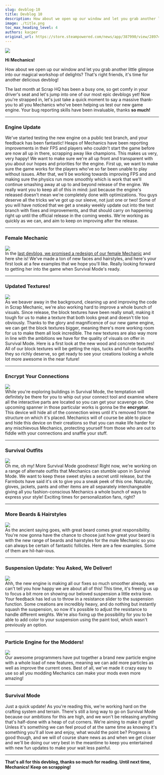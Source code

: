 ```yaml
---
slug: devblog-10
title: Devblog 10
description: How about we open up our window and let you grab another little glimpse into our magical workshop of delights? That's right friends, it's time for another delicious devblog!
image: ./title.png
toc_max_heading_level: 4
authors: kacper
original_url: https://store.steampowered.com/news/app/387990/view/289749803410796013
---
```


<head>
    <meta name="twitter:card" content="summary_large_image" />
</head>

![](./title.png)

**Hi Mechanics!**

How about we open up our window and let you grab another little glimpse into our
magical workshop of delights? That's right friends, it's time for another
delicious devblog!

<!--truncate-->

The last month at Scrap HQ has been a busy one, so get comfy in your driver's
seat and let's jump into one of our most epic devblogs yet! Now you're strapped
in, let's just take a quick moment to say a massive thank-you to all you
Mechanics who've been helping us test our new game engine. Your bug reporting
skills have been invaluable, thanks **so much!**

---

### Engine Update

We've started testing the new engine on a public test branch, and your feedback
has been fantastic! Heaps of Mechanics have been reporting improvements in their
FPS and players who couldn't start the game before are now all up in there,
scrapping away like champions. This makes us very, very happy! We want to make
sure we're all up front and transparent with you about our hopes and priorities
for the engine. First up, we want to make sure the game works for the players
who've so far been unable to play without issues. After that, we'll be working
towards improving FPS and and making sure the physics run more smoothly which is
work that we'll continue smashing away at up to and beyond release of the
engine. We really want you to keep all of this in mind: just because the
engine's released doesn't mean we're completely done with optimizations. You
guys deserve all the tricks we've got up our sleeve, not just one or two! Some
of you will have noticed that we get a sneaky weekly update out into the test
branch with fixes and improvements, and that should carry on happening right up
until the official release in the coming weeks. We're working as quickly as we
can, and aim to keep on improving after the release.

---

<!-- This said "Machanic" instead of "Mechanic"????-->

### Female Mechanic

![](./female.png) <br/> In the
[last devblog, we promised a redesign of our female Mechanic](/news/devblog-9#introducing-character-customization)
and here she is! We've made a ton of new faces and hairstyles, and here's your
first look at a few examples that we hope you'll like. Really looking forward to
getting her into the game when Survival Mode's ready.

---

### Updated Textures!

![](./new-tex.png) <br/> As we beaver away in the background, cleaning up and
improving the code in Scrap Mechanic, we're also working hard to improve a whole
bunch of visuals. Since release, the block textures have been really small,
making it tough for us to make a texture that both looks great and doesn't tile
too obviously. Thanks to the glory and magnificence of our new game engine, we
can get the block textures bigger, meaning there's more working room for us to
make them all look incredible. The new textures are also way more in line with
the ambitions we have for the quality of visuals on offer in Survival Mode. Here
is a first look at the new wood and concrete textures! All of our block textures
will be getting the nips, tucks and full-on facelifts they so richly deserve, so
get ready to see your creations looking a whole lot more awesome in the near
future!

---

### Encrypt Your Connections

![](./encryptor.png) <br/> While you're exploring buildings in Survival Mode,
the temptation will definitely be there for you to whip out your connect tool
and examine where all the interactive parts are located so you can get your
scavenge on. One upcoming spanner in those particular works is gonna be the
**encryptor**. This device will hide all of the connection wires until it's
removed from the structure on which it's placed. Mechanics will of course be
able to place and hide this device on their creations so that you can make life
harder for any mischievous Mechanics, protecting yourself from those who are out
to fiddle with your connections and snaffle your stuff.

---

### Survival Outfits

![](./new-outfit.png) <br/> Oh me, oh my! More Survival Mode goodness! Right
now, we're working on a range of alternate outfits that Mechanics can stumble
upon in Survival Mode. We want to keep these sweet styles a secret until
release, but the Farmbots have said it's ok to give you a sneak peek of this
one. Naturally, gloves, jackets, pants and other items are all separately
interchangeable giving all you fashion-conscious Mechanics a whole bunch of ways
to express your style! Exciting times for personalization fans, right?

---

### More Beards & Hairstyles

![](./beards.png) <br/> As the ancient saying goes, with great beard comes great
responsibility. You're now gonna have the chance to choose just how great your
beard is with the new range of beards and hairstyles for the male Mechanic so
you can always be certain of fantastic follicles. Here are a few examples. Some
of them are hil-hair-ious.

---

### Suspension Update: You Asked, We Deliver!

![](./suspension.png) <br/> Ahh, the new engine is making all our fixes so much
smoother already, we can't tell you how happy we are about all of this! This
time, it's freeing us up to focus a bit more on showing our beloved suspension a
little extra love. Your feedback has led us to throw in a resistance slider to
the suspension function. Some creations are incredibly heavy, and do nothing but
instantly squash the suspension, so now it's possible to adjust the resistance
to handle different weights. We're also fixing up the possibility for you to be
able to add color to your suspension using the paint tool, which wasn't
previously an option.

---

### Particle Engine for the Modders!

![](http://i.imgur.com/acgu0CF.gif) <br/> Our awesome programmers have put
together a brand new particle engine with a whole load of new features, meaning
we can add more particles as well as improve the current ones. Best of all,
we've made it crazy easy to use so all you modding Mechanics can make your mods
even more amazing!

---

### Survival Mode

Just a quick update! As you're reading this, we're working hard on the crafting
system and terrain. There's still a long way to go on Survival Mode because our
ambitions for this are high, and we won't be releasing anything that's half-done
with a heap of cut corners. We're aiming to make it great! Unless it's something
we can feel proud of at the same time as knowing it's something you'll all love
and enjoy, what would the point be? Progress is good though, and we will of
course share news as and when we get closer and we'll be doing our very best in
the meantime to keep you entertained with new fun updates to make your wait less
painful.

---

**That's all for this devblog, thanks so much for reading. Until next time,
Mechanics! Keep on scrapping!**
